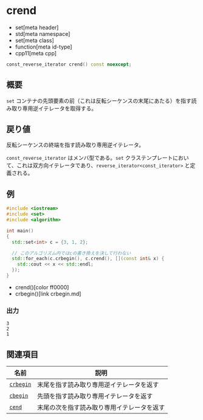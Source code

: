 # crend
* set[meta header]
* std[meta namespace]
* set[meta class]
* function[meta id-type]
* cpp11[meta cpp]

```cpp
const_reverse_iterator crend() const noexcept;
```


## 概要
`set` コンテナの先頭要素の前（これは反転シーケンスの末尾にあたる）を指す読み取り専用逆イテレータを取得する。


## 戻り値
反転シーケンスの終端を指す読み取り専用逆イテレータ。

`const_reverse_iterator` はメンバ型である。`set` クラステンプレートにおいて、これは双方向イテレータであり、`reverse_iterator<const_iterator>` と定義される。


## 例
```cpp example
#include <iostream>
#include <set>
#include <algorithm>

int main()
{
  std::set<int> c = {3, 1, 2};

  // このアルゴリズム内ではcの書き換えを決して行わない
  std::for_each(c.crbegin(), c.crend(), [](const int& x) {
    std::cout << x << std::endl;
  });
}
```
* crend()[color ff0000]
* crbegin()[link crbegin.md]

### 出力
```
3
2
1
```

## 関連項目

| 名前                    | 説明                         |
|-------------------------|------------------------------|
| [`crbegin`](crbegin.md) | 末尾を指す読み取り専用逆イテレータを返す |
| [`cbegin`](cbegin.md)   | 先頭を指す読み取り専用イテレータを返す   |
| [`cend`](cend.md)       | 末尾の次を指す読み取り専用イテレータを返す   |

